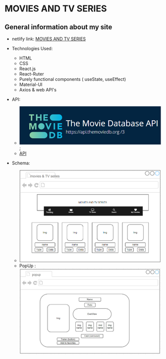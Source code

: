 # MOVIES AND TV SERIES

## General information about my site

* netlify link: [MOVIES AND TV SERIES](https://movies-and-tv-series.netlify.app/ "https:/movies-and-tv-series.netlify.app/")

* Technologies Used:
    * HTML
    * CSS
    * React.js
    * React-Ruter
    * Purely functional components ( useState, useEffect)
    * Material-UI
    * Axios & web API's

* API: 

    * ![themoviedb img](./public/images/movieAPI.png);
    * [API](https://developers.themoviedb.org/3/getting-started/introduction "https://developers.themoviedb.org/3/getting-started/introduction")

* Schema:
    * ![themoviedb img](./public/images/movie-tv-trending.png)
    * PopUp : 
      ![themoviedb img](./public/images/popup.jpg)



